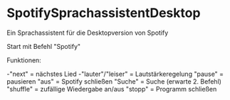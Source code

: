 # SpotifySprachassistentDesktop
Ein Sprachassistent für die Desktopversion von Spotify

Start mit Befehl "Spotify"

Funktionen:

-"next" = nächstes Lied
-"lauter"/"leiser" = Lautstärkeregelung
"pause" = pausieren
"aus" = Spotify schließen
"Suche" = Suche (erwarte 2. Befehl)
"shuffle" = zufällige Wiedergabe an/aus
"stopp" = Programm schließen
